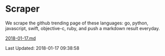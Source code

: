 # Scraper

We scrape the github trending page of these languages: go, python, javascript, swift, objective-c, ruby, and push a markdown result everyday.

[2018-01-17.md](https://github.com/henson/Scraper/blob/master/2018-01-17.md)

Last Updated: 2018-01-17 09:38:58